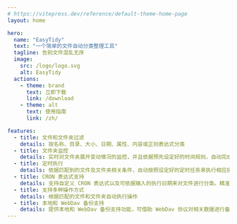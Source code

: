 ```yaml
---
# https://vitepress.dev/reference/default-theme-home-page
layout: home

hero:
  name: "EasyTidy"
  text: "一个简单的文件自动分类整理工具"
  tagline: 告别文件混乱无序
  image:
    src: /logo/logo.svg
    alt: EasyTidy
  actions:
    - theme: brand
      text: 立即下载
      link: /download
    - theme: alt
      text: 使用指南
      link: /zh/

features:
  - title: 文件和文件夹过滤
    details: 按名称、目录、大小、日期、属性、内容或正则表达式分类
  - title: 文件夹监控
    details: 实时对文件夹展开变动情况的监控，并且依据预先设定好的时间规则，自动完成对文件夹内文件的分类操作。
  - title: 定时执行
    details: 依据匹配到的文件及文件夹相关条件，自动按照设定好的定时任务来执行相应操作
  - title: CRON 表达式支持
    details: 支持自定义 CRON 表达式以及可依据输入的执行日期来对文件进行分类。精准把控文件分类
  - title: 支持多种操作方式
    details: 根据匹配的文件和文件夹自动执行操作
  - title: 本地和 WebDav 备份支持
    details: 提供本地和 WebDav 备份支持功能，可借助 WebDav 协议对相关数据进行备份操，或者在本地文件夹进行备份
---
```


